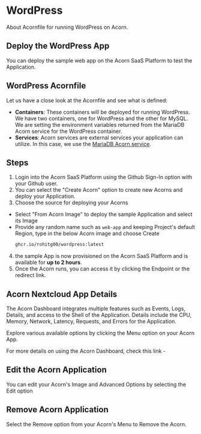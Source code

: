 # WordPress
 About  Acornfile for running WordPress on Acorn.

 ## Deploy the WordPress App 

You can deploy the sample web app on the Acorn SaaS Platform to test the Application.

## WordPress Acornfile

Let us have a close look at the Acornfile and see what is defined:

- **Containers**: These containers will be deployed for running WordPress. We have two containers, one for WordPress and the other for MySQL. We are setting the environment variables returned from the MariaDB Acorn service for the WordPress container.
- **Services**: Acorn services are external services your application can utilize. In this case, we use the [MariaDB Acorn service](https://github.com/acorn-io/mariadb/pkgs/container/mariadb).


## Steps

1. Login into the Acorn SaaS Platform using the Github Sign-In option with your Github user.
2. You can select the "Create Acorn" option to create new Acorns and deploy your Application.
3. Choose the source for deploying your Acorns
  * Select "From Acorn Image" to deploy the sample Application and select its Image
  * Provide any random name such as `web-app` and keeping Project's default Region, type in the below Acorn image and choose Create 
    ```bash
    ghcr.io/rohitg00/wordpress:latest
    ```
4. the sample App is now provisioned on the Acorn SaaS Platform and is available for **up to 2 hours**.
5. Once the Acorn runs, you can access it by clicking the Endpoint or the redirect link.

## Acorn Nextcloud App Details

The Acorn Dashboard integrates multiple features such as Events, Logs, Details, and access to the Shell of the Application. Details include the CPU, Memory, Network, Latency, Requests, and Errors for the Application.

Explore various available options by clicking the Menu option on your Acorn App.

For more details on using the Acorn Dashboard, check this link - 

## Edit the Acorn Application

You can edit your Acorn's Image and Advanced Options by selecting the Edit option 

## Remove Acorn Application

Select the Remove option from your Acorn's Menu to Remove the Acorn.
